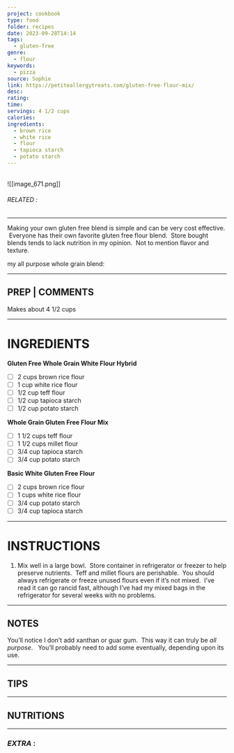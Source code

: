 ```yaml
---
project: cookbook
type: food
folder: recipes
date: 2023-09-28T14:14
tags:
  - gluten-free
genre:
  - flour
keywords:
  - pizza
source: Sophie
link: https://petiteallergytreats.com/gluten-free-flour-mix/
desc: 
rating: 
time: 
servings: 4 1/2 cups
calories: 
ingredients:
  - brown rice
  - white rice
  - flour
  - tapioca starch
  - potato starch
---
```

\
![[image_671.png]]
###### *RELATED* : 
---
Making your own gluten free blend is simple and can be very cost effective.  Everyone has their own favorite gluten free flour blend.  Store bought blends tends to lack nutrition in my opinion.  Not to mention flavor and texture.

my all purpose whole grain blend:

---
## PREP | COMMENTS

Makes about 4 1/2 cups

---
# INGREDIENTS

**Gluten Free Whole Grain White Flour Hybrid**

- [ ] 2 cups brown rice flour
- [ ] 1 cup white rice flour
- [ ] 1/2 cup teff flour
- [ ] 1/2 cup tapioca starch
- [ ] 1/2 cup potato starch

**Whole Grain Gluten Free Flour Mix**

- [ ] 1 1/2 cups teff flour
- [ ] 1 1/2 cups millet flour
- [ ] 3/4 cup tapioca starch
- [ ] 3/4 cup potato starch

**Basic White Gluten Free Flour**

- [ ] 2 cups brown rice flour
- [ ] 1 cups white rice flour
- [ ] 3/4 cup potato starch
- [ ] 3/4 cup tapioca starch

---
# INSTRUCTIONS

1. Mix well in a large bowl.  Store container in refrigerator or freezer to help preserve nutrients.  Teff and millet flours are perishable.  You should always refrigerate or freeze unused flours even if it’s not mixed.  I’ve read it can go rancid fast, although I’ve had my mixed bags in the refrigerator for several weeks with no problems.

---
## NOTES

You’ll notice I don’t add xanthan or guar gum.  This way it can truly be _all purpose_.   You’ll probably need to add some eventually, depending upon its use.

---
## TIPS



---
## NUTRITIONS



---
### *EXTRA* :



